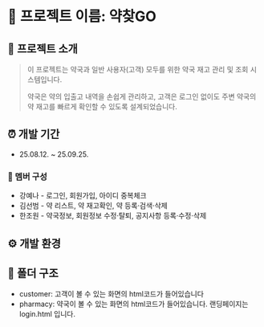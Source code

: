 # 💊 프로젝트 이름: 약찾GO

## 📌 프로젝트 소개
> 이 프로젝트는 약국과 일반 사용자(고객) 모두를 위한 약국 재고 관리 및 조회 시스템입니다.
>
> 약국은 약의 입출고 내역을 손쉽게 관리하고, 고객은 로그인 없이도 주변 약국의 약 재고를 빠르게 확인할 수 있도록 설계되었습니다.

## ⏰ 개발 기간
- 25.08.12. ~ 25.09.25.

### 🤝 멤버 구성
- 강예나 - 로그인, 회원가입, 아이디 중복체크
- 김선범 - 약 리스트, 약 재고확인, 약 등록·검색·삭제
- 한조원 - 약국정보, 회원정보 수정·탈퇴, 공지사항 등록·수정·삭제

## ⚙️ 개발 환경


## 📂 폴더 구조

- customer: 고객이 볼 수 있는 화면의 html코드가 들어있습니다
- pharmacy: 약국이 볼 수 있는 화면의 html코드가 들어있습니다. 랜딩페이지는 login.html 입니다.
